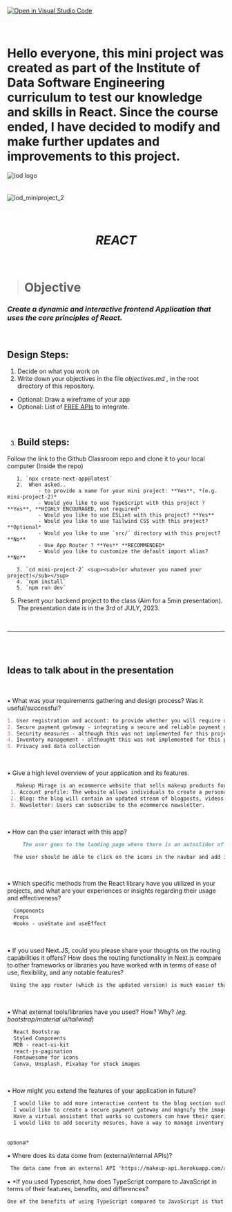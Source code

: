 [![Open in Visual Studio Code](https://classroom.github.com/assets/open-in-vscode-718a45dd9cf7e7f842a935f5ebbe5719a5e09af4491e668f4dbf3b35d5cca122.svg)](https://classroom.github.com/online_ide?assignment_repo_id=11326299&assignment_repo_type=AssignmentRepo)
</br></br></br>
# Hello everyone, this mini project was created as part of the Institute of Data Software Engineering curriculum to test our knowledge and skills in React. Since the course ended, I have decided to modify and make further updates and improvements to this project. 
![iod logo](https://x4w8f4y8.rocketcdn.me/wp-content/uploads/2020/05/iod_h_tp_white_c.png)
</br></br></br>
![iod_miniproject_2](https://i.ibb.co/GQrydxK/Screenshot-2023-06-07-at-8-41-59-PM.png)
</br></br></br>

<div align="center">

# *REACT*

</div>

</br>

> # Objective


### *Create a dynamic and interactive frontend Application that uses the core principles of React.*

<br>

## Design Steps:

1. Decide on what you work on
2. Write down your objectives in the file *objectives.md* , in the root directory of this repository.

- Optional: Draw a wireframe of your app
- Optional: List of [FREE APIs](https://docs.google.com/spreadsheets/d/15iDpjqyBkSse9wcN7vvQvORBvX8P_ivAjm-iKXp776Y/edit#gid=0) to integrate.

<br>

3. ## Build steps:

Follow the link to the Github Classroom repo and clone it to your local computer
(Inside the repo)

       1. `npx create-next-app@latest`
       2.  When asked..
              - to provide a name for your mini project: **Yes**, *(e.g. mini-project-2)*
              - Would you like to use TypeScript with this project ? **Yes**, **HIGHLY ENCOURAGED, not required*
              - Would you like to use ESLint with this project? **Yes**
              - Would you like to use Tailwind CSS with this project? **Optional*
              - Would you like to use `src/` directory with this project? **No**
              - Use App Router ? **Yes** **RECOMMENDED*
              - Would you like to customize the default import alias? **No**

       3. `cd mini-project-2` <sup><sub>(or whatever you named your project)</sub></sup>
       4. `npm install`
       5. `npm run dev`

5. Present your backend project to the class (Aim for a 5min presentation). The presentation date is in the 3rd of JULY, 2023.

<br>

<hr>

<br><br>

## Ideas to talk about in the presentation


<br/>

▪ What was your requirements gathering and design process? Was it useful/successful?
   ```md
  1. User registration and account: to provide whether you will require users to create accoutns to make purchases or provide a guest checkout option
 2. Secure payment gateway - integrating a secure and reliable payment gateway is essential to process online transactions securely - unsuccessful in implementing this due to time constraints however this is something I will continue to work on for this project. 
 3. Security measures - although this was not implemented for this project as the aim was to create a dynamic front-end, this is important to consider to prtct customer data and maintain a secure browsing experience. 
 4. Inventory management - althought this was not implemented for this project, this is something I would like to continue working on. The aim will be to manage the inventory effectively which will involve tracking stock levels, updating product availability and ensuring accurate info is displayed to customers. 
 5. Privacy and data collection 
   ```

</br>

▪ Give a high level overview of your application and its features.
 ```md
    Makeup Mirage is an ecommerce website that sells makeup products for women online. Its key features are:
  1. Account profile: The website allows individuals to create a personal account 
  2. Blog: the blog will contain an updated stream of blogposts, videos and photos and other content (such as events and groups) to keep users updated and informed. 
  3. Newsletter: Users can subscribe to the ecommerce newsletter. 
 ```


</br>

▪ How can the user interact with this app?
 ```md
      The user goes to the landing page where there is an autoslider of images and a navigation bar (the header) and a footer (with more links and a form to subscribe to the store's newsletter). The user can click on each link in the navbar and it will take them to a page (depending on the products they are looking for). The products from the API have been filtered according to product_type. The user can click on each product and can also navigate back to the homepage. 

   The user should be able to click on the icons in the navbar and add items to the shopping cart. They can also click the avatar and login or fill out a form. 
 ```

</br>

▪ Which specific methods from the React library have you utilized in your projects, and what are your experiences or insights regarding their usage and effectiveness?
 ```md
   Components
   Props 
   Hooks - useState and useEffect
```

</br>

▪ If you used Next.JS, could you please share your thoughts on the routing capabilities it offers? How does the routing functionality in Next.js compare to other frameworks or libraries you have worked with in terms of ease of use, flexibility, and any notable features?
 ```md
  Using the app router (which is the updated version) is much easier than using the pages router. With the app router, the pages automatically become a route. 
```

</br>

▪ What external tools/libraries have you used? How? Why?
*(eg. bootstrap/material ui/tailwind)*
 ```md
   React Bootstrap 
   Styled Components
   MDB - react-ui-kit
   react-js-pagination
   Fontawesome for icons
   Canva, Unsplash, Pixabay for stock images 
 ```

</br>

▪ How might you extend the features of your application in future?
 ```md
   I would like to add more interactive content to the blog section such as videos on how to put on makeup which will also contain advice on different products. 
   I would like to create a secure payment gateway and magnify the images of each card when they are clicked on along with the descriptions of the product allow users to submit feedback. 
   Have a virtual assistant that works so customers can have their queries responded to 24/7 
   I would like to add security mesures, have a way to manage inventory effectively, and update shipping and fulfillment.
 ```

 </br>

<div>
<sup>optional*</sup>
</div>

▪ Where does its data come from (external/internal APIs)?


 ```md
  The data came from an external API 'https://makeup-api.herokuapp.com/api/v1/products.json' however this API had to be modified as some of the products in this API had no images or the image URLs were broken. To counteract this I read through this document https://vercel.com/guides/loading-static-file-nextjs-api-route and followed the steps here. I created a file called apidata.json. Then I created a file called staticdata.js ie pages/api folder in my app folder - which created a serverless function that will load the json data from the file and return it as a response
 ```


▪ *If you used Typescript, how does TypeScript compare to JavaScript in terms of their features, benefits, and differences?


 ```md
One of the benefits of using TypeScript compared to JavaScript is that TypeScript can pick up errors and it will tell you whereas JS doesn't. 
 ```

</br></br></br></br></br>



